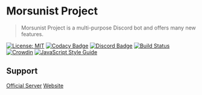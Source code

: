 # Morsunist Project
> Morsunist Project is a multi-purpose Discord bot and offers many new features.

[![License: MIT](https://img.shields.io/badge/License-MIT-yellow.svg)](https://github.com/morsunist-developers/morsunist-project/blob/master/LICENSE)
[![Codacy Badge](https://api.codacy.com/project/badge/Grade/99217dff32984be89736992f268a5f87)](https://morsunist-developers.github.io/)
[![Discord Badge](https://discordapp.com/api/guilds/449922196584923138/widget.png)](https://discord.gg/GdsbWnd)
[![Build Status](https://travis-ci.com/Kerakso/morsunist-project.svg?token=hKCFqNNuY7YSWVqx8GFy&branch=master)](https://morsunist-developers.github.io/)
[![Crowdin](https://d322cqt584bo4o.cloudfront.net/morsunist-project/localized.svg)](https://crowdin.com/project/morsunist-project)
[![JavaScript Style Guide](https://img.shields.io/badge/code_style-standard-brightgreen.svg)](https://standardjs.com)


## Support

[Official Server](https://discord.gg/GdsbWnd)
[Website](https://morsunist-developers.github.io/)
